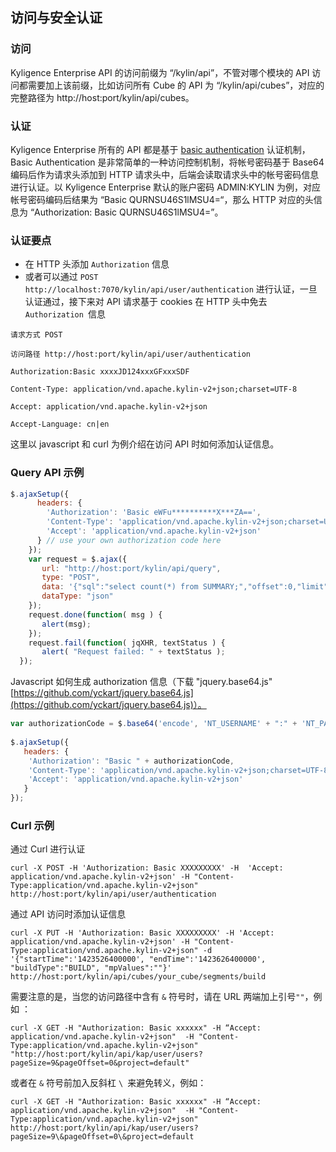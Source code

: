 ## 访问与安全认证

### 访问
Kyligence Enterprise API 的访问前缀为 “/kylin/api”，不管对哪个模块的 API 访问都需要加上该前缀，比如访问所有 Cube 的 API 为 “/kylin/api/cubes”，对应的完整路径为 http://host:port/kylin/api/cubes。


### 认证
Kyligence Enterprise 所有的 API 都是基于 [basic authentication](http://en.wikipedia.org/wiki/Basic_access_authentication) 认证机制，Basic Authentication 是非常简单的一种访问控制机制，将帐号密码基于 Base64 编码后作为请求头添加到 HTTP 请求头中，后端会读取请求头中的帐号密码信息进行认证。以 Kyligence Enterprise 默认的账户密码 ADMIN:KYLIN 为例，对应帐号密码编码后结果为 “Basic QURNSU46S1lMSU4=“，那么 HTTP 对应的头信息为 “Authorization: Basic QURNSU46S1lMSU4=”。

### 认证要点
* 在 HTTP 头添加 `Authorization` 信息
* 或者可以通过 `POST http://localhost:7070/kylin/api/user/authentication` 进行认证，一旦认证通过，接下来对 API 请求基于 cookies 在 HTTP 头中免去 `Authorization `信息

`请求方式 POST`

`访问路径 http://host:port/kylin/api/user/authentication `

`Authorization:Basic xxxxJD124xxxGFxxxSDF`

`Content-Type: application/vnd.apache.kylin-v2+json;charset=UTF-8`

`Accept: application/vnd.apache.kylin-v2+json`

`Accept-Language: cn|en` 

这里以 javascript 和 curl 为例介绍在访问 API 时如何添加认证信息。
### Query API 示例
```javascript
$.ajaxSetup({
      headers: { 
        'Authorization': 'Basic eWFu**********X***ZA==', 
        'Content-Type': 'application/vnd.apache.kylin-v2+json;charset=UTF-8',
        'Accept': 'application/vnd.apache.kylin-v2+json'
      } // use your own authorization code here
    });
    var request = $.ajax({
       url: "http://host:port/kylin/api/query",
       type: "POST",
       data: '{"sql":"select count(*) from SUMMARY;","offset":0,"limit":50000,"acceptPartial":true,"project":"test"}',
       dataType: "json"
    });
    request.done(function( msg ) {
       alert(msg);
    }); 
    request.fail(function( jqXHR, textStatus ) {
       alert( "Request failed: " + textStatus );
  });
```

Javascript 如何生成 authorization 信息（下载 "jquery.base64.js" [https://github.com/yckart/jquery.base64.js](https://github.com/yckart/jquery.base64.js)）。

```javascript
var authorizationCode = $.base64('encode', 'NT_USERNAME' + ":" + 'NT_PASSWORD');
 
$.ajaxSetup({
   headers: { 
    'Authorization': "Basic " + authorizationCode, 
    'Content-Type': 'application/vnd.apache.kylin-v2+json;charset=UTF-8',
    'Accept': 'application/vnd.apache.kylin-v2+json'
   }
});
```

### Curl 示例

通过 Curl 进行认证

```
curl -X POST -H 'Authorization: Basic XXXXXXXXX' -H  'Accept: application/vnd.apache.kylin-v2+json' -H "Content-Type:application/vnd.apache.kylin-v2+json" http://host:port/kylin/api/user/authentication
```

通过 API 访问时添加认证信息

```
curl -X PUT -H 'Authorization: Basic XXXXXXXXX' -H 'Accept: application/vnd.apache.kylin-v2+json' -H "Content-Type:application/vnd.apache.kylin-v2+json" -d '{"startTime":'1423526400000', "endTime":'1423626400000', "buildType":"BUILD", "mpValues":""}' http://host:port/kylin/api/cubes/your_cube/segments/build
```

需要注意的是，当您的访问路径中含有 `&` 符号时，请在 URL 两端加上引号`""`，例如 ：

```
curl -X GET -H "Authorization: Basic xxxxxx" -H “Accept: application/vnd.apache.kylin-v2+json"  -H "Content-Type:application/vnd.apache.kylin-v2+json" "http://host:port/kylin/api/kap/user/users?pageSize=9&pageOffset=0&project=default"
```

或者在 `&` 符号前加入反斜杠 `\ `来避免转义，例如：

```
curl -X GET -H "Authorization: Basic xxxxxx" -H “Accept: application/vnd.apache.kylin-v2+json"  -H "Content-Type:application/vnd.apache.kylin-v2+json" http://host:port/kylin/api/kap/user/users?pageSize=9\&pageOffset=0\&project=default
```

